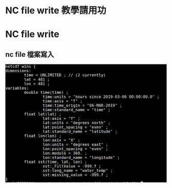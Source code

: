 # NC file write 教學請用功

# NC file write

## nc file 檔案寫入 
![Alt Text](https://github.com/sony791210/plot_cwb_data/blob/master/ncfilewrite/photo/ncfile.jpg)  

    
